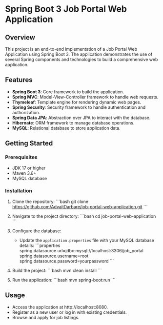 
# Spring Boot 3 Job Portal Web Application

## Overview
This project is an end-to-end implementation of a Job Portal Web Application using Spring Boot 3. The application demonstrates the use of several Spring components and technologies to build a comprehensive web application.

## Features
- **Spring Boot 3**: Core framework to build the application.
- **Spring MVC**: Model-View-Controller framework to handle web requests.
- **Thymeleaf**: Template engine for rendering dynamic web pages.
- **Spring Security**: Security framework to handle authentication and authorization.
- **Spring Data JPA**: Abstraction over JPA to interact with the database.
- **Hibernate**: ORM framework to manage database operations.
- **MySQL**: Relational database to store application data.

## Getting Started
### Prerequisites
- JDK 17 or higher
- Maven 3.6+
- MySQL database

### Installation
1. Clone the repository:
   \```bash
   git clone https://github.com/AdvaitDarbare/job-portal-web-application.git
   \```

2. Navigate to the project directory:
   \```bash
   cd job-portal-web-application
   \```

3. Configure the database:
    - Update the `application.properties` file with your MySQL database details:
      \```properties
      spring.datasource.url=jdbc:mysql://localhost:3306/job_portal
      spring.datasource.username=root
      spring.datasource.password=yourpassword
      \```

4. Build the project:
   \```bash
   mvn clean install
   \```

5. Run the application:
   \```bash
   mvn spring-boot:run
   \```

## Usage
- Access the application at http://localhost:8080.
- Register as a new user or log in with existing credentials.
- Browse and apply for job listings.
